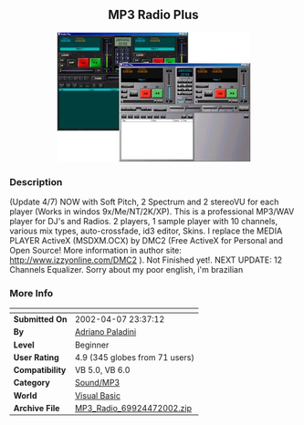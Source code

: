 ﻿<div align="center">

## MP3 Radio Plus

<img src="PIC2002328215423193.jpg">
</div>

### Description

(Update 4/7) NOW with Soft Pitch, 2 Spectrum and 2 stereoVU for each player (Works in windos 9x/Me/NT/2K/XP). This is a professional MP3/WAV player for DJ's and Radios. 2 players, 1 sample player with 10 channels, various mix types, auto-crossfade, id3 editor, Skins. I replace the MEDIA PLAYER ActiveX (MSDXM.OCX) by DMC2 (Free ActiveX for Personal and Open Source! More information in author site: http://www.izzyonline.com/DMC2 ). Not Finished yet!. NEXT UPDATE: 12 Channels Equalizer. Sorry about my poor english, i'm brazilian
 
### More Info
 


<span>             |<span>
---                |---
**Submitted On**   |2002-04-07 23:37:12
**By**             |[Adriano Paladini](https://github.com/Planet-Source-Code/PSCIndex/blob/master/ByAuthor/adriano-paladini.md)
**Level**          |Beginner
**User Rating**    |4.9 (345 globes from 71 users)
**Compatibility**  |VB 5\.0, VB 6\.0
**Category**       |[Sound/MP3](https://github.com/Planet-Source-Code/PSCIndex/blob/master/ByCategory/sound-mp3__1-45.md)
**World**          |[Visual Basic](https://github.com/Planet-Source-Code/PSCIndex/blob/master/ByWorld/visual-basic.md)
**Archive File**   |[MP3\_Radio\_69924472002\.zip](https://github.com/Planet-Source-Code/adriano-paladini-mp3-radio-plus__1-33110/archive/master.zip)








